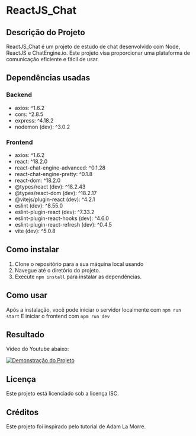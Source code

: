 # ReactJS_Chat

## Descrição do Projeto

ReactJS_Chat é um projeto de estudo de chat desenvolvido com Node, ReactJS e ChatEngine.io. Este projeto visa proporcionar uma plataforma de comunicação eficiente e fácil de usar.

## Dependências usadas

### Backend
- axios: ^1.6.2
- cors: ^2.8.5
- express: ^4.18.2
- nodemon (dev): ^3.0.2

### Frontend
- axios: ^1.6.2
- react: ^18.2.0
- react-chat-engine-advanced: ^0.1.28
- react-chat-engine-pretty: ^0.1.8
- react-dom: ^18.2.0
- @types/react (dev): ^18.2.43
- @types/react-dom (dev): ^18.2.17
- @vitejs/plugin-react (dev): ^4.2.1
- eslint (dev): ^8.55.0
- eslint-plugin-react (dev): ^7.33.2
- eslint-plugin-react-hooks (dev): ^4.6.0
- eslint-plugin-react-refresh (dev): ^0.4.5
- vite (dev): ^5.0.8

## Como instalar

1. Clone o repositório para a sua máquina local usando
2. Navegue até o diretório do projeto.
3. Execute `npm install` para instalar as dependências.

## Como usar

Após a instalação, você pode iniciar o servidor localmente com `npm run start`
E iniciar o frontend com `npm run dev`

## Resultado

Video do Youtube abaixo:

[![Demonstração do Projeto](http://img.youtube.com/vi/Ej-L2whHehI/0.jpg)](https://youtu.be/Ej-L2whHehI "Demonstração do Projeto")

## Licença

Este projeto está licenciado sob a licença ISC.

## Créditos

Este projeto foi inspirado pelo tutorial de Adam La Morre.
